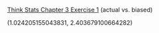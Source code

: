 [Think Stats Chapter 3 Exercise 1](http://greenteapress.com/thinkstats2/html/thinkstats2004.html#toc31) (actual vs. biased)

(1.024205155043831, 2.403679100664282)
